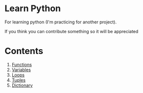 # Learn Python
For learning python (I'm practicing for another project).

If you think you can contribute something so it will be appreciated 

# Contents

1. [Functions](function.py)
2. [Variables](variables.py)
3. [Loops](loops.py)
4. [Tuples](tuples.py)
5. [Dictionary](dictionary.py)

